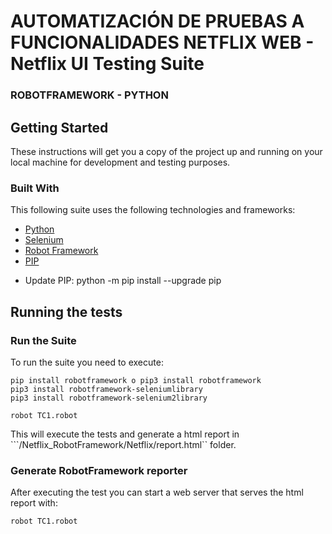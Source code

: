 # AUTOMATIZACIÓN DE PRUEBAS A FUNCIONALIDADES NETFLIX WEB  - Netflix UI Testing Suite
### ROBOTFRAMEWORK - PYTHON

## Getting Started

These instructions will get you a copy of the project up and running on your local machine for development and testing purposes.

### Built With

This following suite uses the following technologies and frameworks:
* [Python](https://www.python.org/downloads/)
* [Selenium](https://robotframework.org/SeleniumLibrary/)
* [Robot Framework](https://robotframework.org)
* [PIP](https://www.groovypost.com/howto/install-pip-on-a-mac/)

- Update PIP: python -m pip install --upgrade pip

## Running the tests

### Run the Suite

To run the suite you need to execute: 
```
pip install robotframework o pip3 install robotframework 
pip3 install robotframework-seleniumlibrary
pip3 install robotframework-selenium2library         

robot TC1.robot

```

This will execute the tests and generate a html report in ```/Netflix_RobotFramework/Netflix/report.html`` folder.

### Generate RobotFramework reporter

After executing the test you can start a web server that serves the html report with:

```
robot TC1.robot
```
